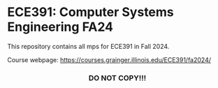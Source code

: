 # ECE391: Computer Systems Engineering FA24
This repository contains all mps for ECE391 in Fall 2024.

Course webpage: https://courses.grainger.illinois.edu/ECE391/fa2024/

<h3 align="center">DO NOT COPY!!!</h3>
